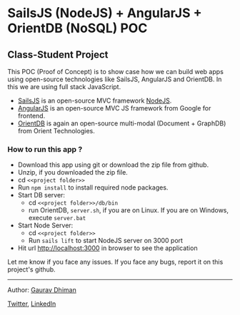 # SailsJS (NodeJS) + AngularJS + OrientDB (NoSQL) POC
## Class-Student Project

This POC (Proof of Concept) is to show case how we can build web apps using open-source technologies like SailsJS, AngularJS and OrientDB. In this we are using full stack JavaScript.

- [SailsJS](http://sailsjs.org) is an open-source MVC framework [NodeJS](http://nodejs.org/).
- [AngularJS](https://angularjs.org/) is an open-source MVC JS framework from Google for frontend.
- [OrientDB](http://orientdb.org/) is again an open-source multi-modal (Document + GraphDB) from Orient Technologies.

### How to run this app ?
- Download this app using git or download the zip file from github.
- Unzip, if you downloaded the zip file.
- cd `<<project folder>>`
- Run `npm install` to install required node packages.
- Start DB server:
  - cd `<<project folder>>/db/bin`
  - run OrientDB, `server.sh`, if you are on Linux. If you are on Windows, execute `server.bat`
- Start Node Server:
  - cd `<<project folder>>`
  - Run `sails lift` to start NodeJS server on 3000 port
- Hit url [http://localhost:3000](http://localhost:3000) in browser to see the application

Let me know if you face any issues. If you face any bugs, report it on this project's github.

---

Author: [Gaurav Dhiman](http://www.gaurav-dhiman.com/)

[Twitter](https://twitter.com/gaurav_dhiman), [LinkedIn](https://www.linkedin.com/in/gauravdhiman)
